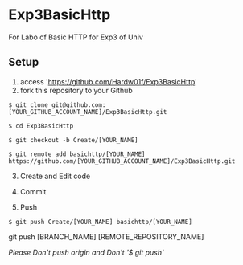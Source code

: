 # Exp3BasicHttp
For Labo of Basic HTTP for Exp3 of Univ

## Setup

1. access 'https://github.com/Hardw01f/Exp3BasicHttp'
2. fork this repository to your Github

```
$ git clone git@github.com:[YOUR_GITHUB_ACCOUNT_NAME]/Exp3BasicHttp.git
```

```
$ cd Exp3BasicHttp
```

```
$ git checkout -b Create/[YOUR_NAME] 
```

```
$ git remote add basichttp/[YOUR_NAME] https://github.com/[YOUR_GITHUB_ACCOUNT_NAME]/Exp3BasicHttp.git
```

3. Create and Edit code

4. Commit

5. Push 

```
$ git push Create/[YOUR_NAME] basichttp/[YOUR_NAME]
```

git push [BRANCH_NAME] [REMOTE_REPOSITORY_NAME]

*Please Don't push origin and Don't '$ git push'*
